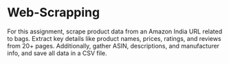 # Web-Scrapping
 For this assignment, scrape product data from an Amazon India URL related to bags. Extract key details like product names, prices, ratings, and reviews from 20+ pages. Additionally, gather ASIN, descriptions, and manufacturer info, and save all data in a CSV file.
